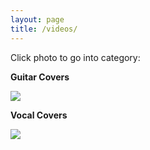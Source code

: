 ```yaml
---
layout: page
title: /videos/
---
```

<div class="g-ytsubscribe" data-channelid="UC-yZq4gK_XcrrJLSkl9SJIw" data-layout="default" data-count="default"></div>
<p>Click photo to go into category:</p>
<p><strong>Guitar Covers</strong></p>
<p><a href="http://iamgian.rocks/guitarcovers"><img src="https://66.media.tumblr.com/a9c78aa24f811a5dc44fa3d7ca3a0395/tumblr_inline_ow6kl909bJ1raqbkk_500.jpg" /></a></p>
<p><strong>Vocal Covers</strong></p>
<p><a href="http://iamgian.rocks/vocalcovers"><img src="https://66.media.tumblr.com/8e611b778010c9dac0694931ee275efa/tumblr_inline_ow6kqaED1R1raqbkk_500.png" /></a></p>
